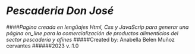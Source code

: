 # ***Pescaderia Don José***
####*Pagina creada en lengüajes Html, Css y JavaScrip para generar una página on_line para la comercialización de productos alimenticios del sector pescaderia y afines*
#####Created by: Anabella Belen Muñoz cervantes
######2023 v.:1.0  